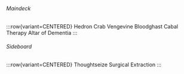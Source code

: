 ###### Maindeck

:::row{variant=CENTERED}
Hedron Crab
Vengevine
Bloodghast
Cabal Therapy
Altar of Dementia
:::

###### Sideboard

:::row{variant=CENTERED}
Thoughtseize
Surgical Extraction
:::
